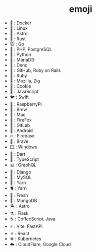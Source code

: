 <h1 align="center">emoji</h1>

- 🐳 : Docker
- 🐧 : Linux
- 🚀 : Astro
- 🦀 : Rust
- 🐭 : Go
- 🐘 : PHP, PostgreSQL
- 🐍 : Python
- 🦭 : MariaDB
- 🦕 : Deno
- 🐙 : GitHub, Ruby on Rails
- 💎 : Ruby
- 🦖 : Mozilla, Zig
- 🍪 : Cookie
- 🦏 : JavaScript
- 🐦 : Swift
- 🥧 : RaspberryPi
- 🍺 : Brew
- 🍎 : Mac
- 🦊 : FireFox
- 🦝 : GitLab
- 🤖 : Android
- 🔥 : Firebase
- 🦁 : Brave
- 🪟 : Windows
- 🎯 : Dart
- 🦌 : TypeScript
- 📊 : GraphQL
- 🎸 : Django
- 🐬 : MySQL
- 🧶 : Yarn
- 🐈 : Yarn
- 🍋 : Fresh
- 🍃 : MongoDB
- 🏝️ : Astro
- ⚗️ : Flask
- ☕ : CoffeeScript, Java
- ⚡️ : Vite, FastAPI
- ⚛️ : React
- ☸️ : Kubernetes
- ☁️ : CloudFlare, Google Cloud
